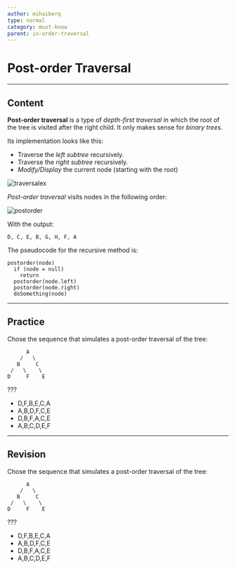 ```yaml
---
author: mihaiberq
type: normal
category: must-know
parent: in-order-traversal
---
```


# Post-order Traversal


---

## Content

**Post-order traversal** is a type of *depth-first traversal* in which the root of the tree is visited after the right child. It only makes sense for *binary trees*.

Its implementation looks like this:

- Traverse the *left subtree* recursively.
- Traverse the *right subtree* recursively.
- *Modify/Display* the current node (starting with the root)

![traversalex](https://img.enkipro.com/a60c49e26c0b710b7fd170527d2adf93.png)

*Post-order traversal* visits nodes in the following order:

![postorder](https://img.enkipro.com/333200d1ce66957302d8b7f18c707187.png)

With the output:

```plain-text
D, C, E, B, G, H, F, A
```

The pseudocode for the recursive method is:

```plain-text
postorder(node)
  if (node = null)
    return
  postorder(node.left)
  postorder(node.right)
  doSomething(node)
```


---

## Practice

Chose the sequence that simulates a post-order traversal of the tree:

```plain-text
      A
    /   \
   B     C
 /   \    \
D     F    E
```

???

- D,F,B,E,C,A
- A,B,D,F,C,E
- D,B,F,A,C,E
- A,B,C,D,E,F


---

## Revision

Chose the sequence that simulates a post-order traversal of the tree:

```plain-text
      A
    /   \
   B     C
 /   \    \
D     F    E
```

???

- D,F,B,E,C,A
- A,B,D,F,C,E
- D,B,F,A,C,E
- A,B,C,D,E,F
 
